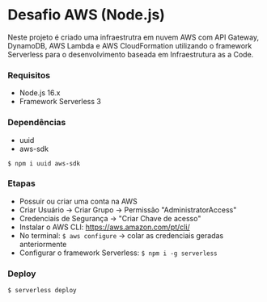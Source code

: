 # Desafio AWS (Node.js)

Neste projeto é criado uma infraestrutra em nuvem AWS com API Gateway, DynamoDB, AWS Lambda e AWS CloudFormation utilizando o framework Serverless para o desenvolvimento baseada em Infraestrutura as a Code.

### Requisitos

- Node.js 16.x
- Framework Serverless 3

### Dependências

- uuid
- aws-sdk

```$ npm i uuid aws-sdk```

### Etapas

- Possuir ou criar uma conta na AWS
- Criar Usuário -> Criar Grupo -> Permissão "AdministratorAccess"
- Credenciais de Segurança -> "Criar Chave de acesso"
- Instalar o AWS CLI: https://aws.amazon.com/pt/cli/
- No terminal: ```$ aws configure``` -> colar as credenciais geradas anteriormente
- Configurar o framework Serverless: ```$ npm i -g serverless```


### Deploy

```$ serverless deploy```


